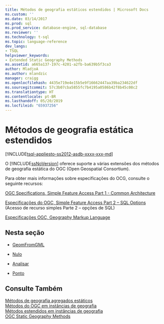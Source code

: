 ```yaml
---
title: Métodos de geografia estáticos estendidos | Microsoft Docs
ms.custom: ''
ms.date: 03/14/2017
ms.prod: sql
ms.prod_service: database-engine, sql-database
ms.reviewer: ''
ms.technology: t-sql
ms.topic: language-reference
dev_langs:
- TSQL
helpviewer_keywords:
- Extended Static Geography Methods
ms.assetid: a665a137-197c-4201-a2fb-ba639b5f3ca3
author: MladjoA
ms.author: mlandzic
manager: craigg
ms.openlocfilehash: 4435e719e4e15b5e9f16662447aa39ba234622df
ms.sourcegitcommit: 57c3b07cba5855fc7b4195a0586b42f8b45c08c2
ms.translationtype: HT
ms.contentlocale: pt-BR
ms.lasthandoff: 05/20/2019
ms.locfileid: "65937256"
---
```

# <a name="extended-static-geography-methods"></a>Métodos de geografia estática estendidos
[!INCLUDE[tsql-appliesto-ss2012-asdb-xxxx-xxx-md](../../includes/tsql-appliesto-ss2012-asdb-xxxx-xxx-md.md)]

  O [!INCLUDE[ssNoVersion](../../includes/ssnoversion-md.md)] oferece suporte a várias extensões dos métodos de geografia estática do OGC (Open Geospatial Consortium).  
  
 Para obter mais informações sobre especificações do OCG, consulte o seguinte recursos:  
  
 [OGC Specifications, Simple Feature Access Part 1 - Common Architecture](https://go.microsoft.com/fwlink/?LinkId=93627)  
  
 [Especificações do OGC, Simple Feature Access Part 2 – SQL Options](https://go.microsoft.com/fwlink/?LinkId=93628) (Acesso de recurso simples Parte 2 – opções de SQL)  
  
 [Especificações OGC, Geography Markup Language](https://go.microsoft.com/fwlink/?LinkId=93629)  
  
## <a name="in-this-section"></a>Nesta seção  
  
-   [GeomFromGML](../../t-sql/spatial-geography/geomfromgml-geography-data-type.md)  
  
-   [Nulo](../../t-sql/spatial-geography/null-geography-data-type.md)  
  
-   [Analisar](../../t-sql/spatial-geography/parse-geography-data-type.md)  
  
-   [Ponto](../../t-sql/spatial-geography/point-geography-data-type.md)  
  
## <a name="see-also"></a>Consulte Também  
 [Métodos de geografia agregados estáticos](../../t-sql/spatial-geography/static-aggregate-geography-methods.md)   
 [Métodos do OGC em instâncias de geografia](../../t-sql/spatial-geography/ogc-methods-on-geography-instances.md)   
 [Métodos estendidos em instâncias de geografia](../../t-sql/spatial-geography/extended-methods-on-geography-instances.md)   
 [OGC Static Geography Methods](../../t-sql/spatial-geography/ogc-static-geography-methods.md)  
  
  

